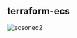 ## terraform-ecs

![ecsonec2](https://user-images.githubusercontent.com/73768462/169677562-2509984d-897b-4ca3-9352-3056e13dd8cf.png)

